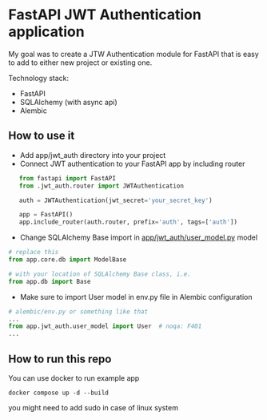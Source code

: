 # FastAPI JWT Authentication application
My goal was to create a JTW Authentication module for FastAPI that is easy to add to either new project or existing one.

Technology stack:
- FastAPI
- SQLAlchemy (with async api)
- Alembic

## How to use it
- Add app/jwt_auth directory into your project
- Connect JWT authentication to your FastAPI app by including router
 ```python
    from fastapi import FastAPI
    from .jwt_auth.router import JWTAuthentication

    auth = JWTAuthentication(jwt_secret='your_secret_key')

    app = FastAPI()
    app.include_router(auth.router, prefix='auth', tags=['auth'])
 ```
- Change SQLAlchemy Base import in [app/jwt_auth/user_model.py](app/jwt_auth/user_model.py) model
```python
# replace this
from app.core.db import ModelBase

# with your location of SQLAlchemy Base class, i.e.
from app.db import Base 
```
- Make sure to import User model in env.py file in Alembic configuration
```python
# alembic/env.py or something like that
...
from app.jwt_auth.user_model import User  # noqa: F401
...
```

## How to run this repo
You can use docker to run example app 
```
docker compose up -d --build
```
you might need to add sudo in case of linux system
